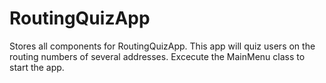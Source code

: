 # RoutingQuizApp
Stores all components for RoutingQuizApp. This app will quiz users on the routing numbers of several addresses.
Excecute the MainMenu class to start the app.
